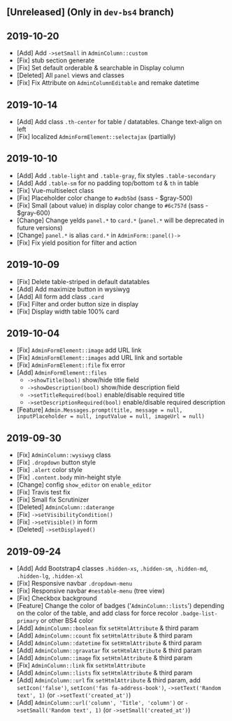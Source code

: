 <p align="center"><h2>[Unreleased] (Only in <code class=" language-php">dev-bs4</code> branch)</h2></p>

## 2019-10-20
* [Add] Add `->setSmall` in `AdminColumn::custom`
* [Fix] stub section generate
* [Fix] Set default orderable & searchable in Display column
* [Deleted] All `panel` views and classes
* [Fix] Fix Attribute on `AdminColumnEditable` and remake datetime


## 2019-10-14
* [Add] Add class `.th-center` for table / datatables. Change text-align on left
* [Fix] localized `AdminFormElement::selectajax` (partially)


## 2019-10-10
* [Add] Add `.table-light` and `.table-gray`, fix styles `.table-secondary`
* [Add] Add `.table-sm` for no padding top/bottom `td` & `th` in table
* [Fix] Vue-multiselect class
* [Fix] Placeholder color change to `#adb5bd` (sass - $gray-500)
* [Fix] Small (about value) in display color change to `#6c757d` (sass - $gray-600)
* [Change] Change yelds `panel.*` to `card.*` (`panel.*` will be deprecated in future versions)
* [Change] `panel.*` is alias `card.*` in `AdminForm::panel()->`
* [Fix] Fix yield position for filter and action


## 2019-10-09
* [Fix] Delete table-striped in default datatables
* [Add] Add maximize button in wysiwyg
* [Add] All form add class `.card`
* [Fix] Filter and order button size in display
* [Fix] Display width table 100% card


## 2019-10-04
* [Fix] `AdminFormElement::image` add URL link
* [Fix] `AdminFormElement::images` add URL link and sortable
* [Fix] `AdminFormElement::file` fix error
* [Add] `AdminFormElement::files`
  - `->showTitle(bool)` show/hide title field
  - `->showDescription(bool)` show/hide description field
  - `->setTitleRequired(bool)` enable/disable required title
  - `->setDescriptionRequired(bool)` enable/disable required description
* [Feature] `Admin.Messages.prompt(title, message = null, inputPlaceholder = null, inputValue = null, imageUrl = null)`

## 2019-09-30
* [Fix] `AdminColumn::wysiwyg` class
* [Fix] `.dropdown` button style
* [Fix] `.alert` color style
* [Fix] `.content.body` min-height style
* [Change] config `show_editor` on `enable_editor`
* [Fix] Travis test fix
* [Fix] Small fix Scrutinizer
* [Deleted] `AdminColumn::daterange`
* [Fix] `->setVisibilityCondition()`
* [Fix] `->setVisible()` in form
* [Deleted] `->setDisplayed()`


## 2019-09-24
* [Add] Add Bootstrap4 classes `.hidden-xs`, `.hidden-sm`, `.hidden-md`, `.hidden-lg`, `.hidden-xl`
* [Fix] Responsive navbar `.dropdown-menu`
* [Fix] Responsive navbar `#nestable-menu` (tree view)
* [Fix] Checkbox background
* [Feature] Change the color of badges ('`AdminColumn::lists`') depending on the color of the table, and add class for force recolor `.badge-list-primary` or other BS4 color
* [Add] `AdminColumn::boolean` fix `setHtmlAttribute` & third param
* [Add] `AdminColumn::count` fix `setHtmlAttribute` & third param
* [Add] `AdminColumn::datetime` fix `setHtmlAttribute` & third param
* [Add] `AdminColumn::gravatar` fix `setHtmlAttribute` & third param
* [Add] `AdminColumn::image` fix `setHtmlAttribute` & third param
* [Fix] `AdminColumn::link` fix `setHtmlAttribute`
* [Add] `AdminColumn::lists` fix `setHtmlAttribute` & third param
* [Add] `AdminColumn::url` fix `setHtmlAttribute` & third param, add `setIcon('false')`, `setIcon('fas fa-address-book')`, `->setText('Random text', 1)` (or `->setText('created_at')`)
* [Add] `AdminColumn::url('column', 'Title', 'column')` or `->setSmall('Random text', 1)` (or `->setSmall('created_at')`)
